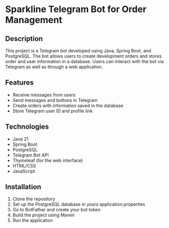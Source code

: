 # Sparkline Telegram Bot for Order Management

## Description

This project is a Telegram bot developed using Java, Spring Boot, and PostgreSQL. The bot allows users to create development orders and stores order and user information in a database. Users can interact with the bot via Telegram as well as through a web application.

## Features

- Receive messages from users
- Send messages and buttons in Telegram
- Create orders with information saved in the database
- Store Telegram user ID and profile link

## Technologies

- Java 21
- Spring Boot
- PostgreSQL
- Telegram Bot API
- Thymeleaf (for the web interface)
- HTML/CSS
- JavaScript

## Installation

1. Clone the repository
2. Set up the PostgreSQL database in yours application.properties
3. Go to BotFather and create your bot token
4. Build the project using Maven
5. Run the application
